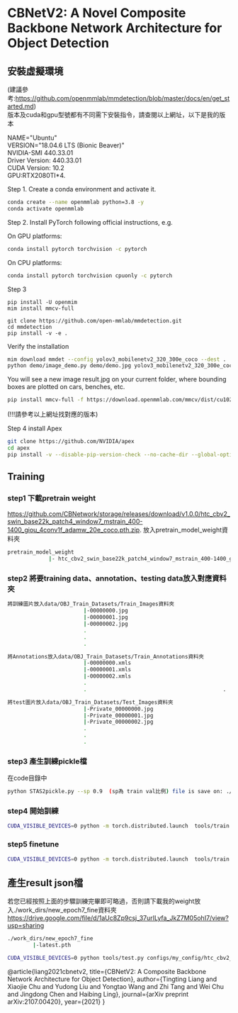 # CBNetV2: A Novel Composite Backbone Network Architecture for Object Detection

## 安裝虛擬環境  
(建議參考:https://github.com/openmmlab/mmdetection/blob/master/docs/en/get_started.md)  
版本及cuda和gpu型號都有不同需下安裝指令，請查閱以上網址，以下是我的版本

NAME="Ubuntu"  
VERSION="18.04.6 LTS (Bionic Beaver)"  
NVIDIA-SMI 440.33.01  
Driver Version: 440.33.01  
CUDA Version: 10.2  
GPU:RTX2080TI*4. 


Step 1. Create a conda environment and activate it.
```sh
conda create --name openmmlab python=3.8 -y
conda activate openmmlab
```

Step 2. Install PyTorch following official instructions, e.g.

On GPU platforms:

```sh
conda install pytorch torchvision -c pytorch
```
On CPU platforms:
```sh
conda install pytorch torchvision cpuonly -c pytorch
```
Step 3
```
pip install -U openmim
mim install mmcv-full

git clone https://github.com/open-mmlab/mmdetection.git
cd mmdetection
pip install -v -e .
```

Verify the installation
```sh
mim download mmdet --config yolov3_mobilenetv2_320_300e_coco --dest .
python demo/image_demo.py demo/demo.jpg yolov3_mobilenetv2_320_300e_coco.py yolov3_mobilenetv2_320_300e_coco_20210719_215349-d18dff72.pth --device cpu --out-file result.jpg
```
You will see a new image result.jpg on your current folder, where bounding boxes are plotted on cars, benches, etc.
```sh
pip install mmcv-full -f https://download.openmmlab.com/mmcv/dist/cu102/torch1.10/index.html
```
(!!!請參考以上網址找對應的版本)

Step 4 install Apex
```sh
git clone https://github.com/NVIDIA/apex
cd apex
pip install -v --disable-pip-version-check --no-cache-dir --global-option="--cpp_ext" --global-option="--cuda_ext" ./
```



## Training

### step1 下載pretrain weight
https://github.com/CBNetwork/storage/releases/download/v1.0.0/htc_cbv2_swin_base22k_patch4_window7_mstrain_400-1400_giou_4conv1f_adamw_20e_coco.pth.zip. 
放入pretrain_model_weight資料夾
```sh
pretrain_model_weight
             |- htc_cbv2_swin_base22k_patch4_window7_mstrain_400-1400_giou_4conv1f_adamw_20e_coco.pth
```

### step2 將要training data、annotation、testing data放入對應資料夾

```sh
將訓練圖片放入data/OBJ_Train_Datasets/Train_Images資料夾
						|-00000000.jpg
						|-00000001.jpg
						|-00000002.jpg
						.
						.
						.

將Annotations放入data/OBJ_Train_Datasets/Train_Annotations資料夾
						|-00000000.xmls
						|-00000001.xmls
						|-00000002.xmls
						.
						.											.

將test圖片放入data/OBJ_Train_Datasets/Test_Images資料夾
						|-Private_00000000.jpg
						|-Private_00000001.jpg
						|-Private_00000002.jpg
						.
						.
						.
```
### step3 產生訓練pickle檔
在code目錄中
```sh
python STAS2pickle.py --sp 0.9  (sp為 train val比例) file is save on: ./data/OBJ_Train_Datasets/pkl
```
### step4 開始訓練
```sh
CUDA_VISIBLE_DEVICES=0 python -m torch.distributed.launch  tools/train.py configs/my_config/htc_cbv2_swin_base_patch4_window7_mstrain_400-1400_adamw_20e_coco_base.py --seed 12060911 --gpus 1 --deterministic   --work-dir ./work_dirs/new_epoch7
```

### step5 finetune
```sh
CUDA_VISIBLE_DEVICES=0 python -m torch.distributed.launch  tools/train.py configs/my_config/htc_cbv2_swin_base_patch4_window7_mstrain_400-1400_adamw_20e_coco_finetune.py --seed 12060911 --gpus 1 --deterministic   --work-dir ./work_dirs/new_epoch7_fine
```


## 產生result json檔


若您已經按照上面的步驟訓練完畢即可略過，否則請下載我的weight放入./work_dirs/new_epoch7_fine資料夾
https://drive.google.com/file/d/1aUc8Zp9csj_37urILyfa_JkZ7M05ohI7/view?usp=sharing
```sh
./work_dirs/new_epoch7_fine								
		|-latest.pth									
```

```sh
CUDA_VISIBLE_DEVICES=0 python tools/test.py configs/my_config/htc_cbv2_swin_base_patch4_window7_mstrain_400-1400_adamw_20e_coco_finetune.py work_dirs/new_epoch7_fine/latest.pth --output_json_path.json (--out 可以指定result的位置)
```



@article{liang2021cbnetv2,
  title={CBNetV2: A Composite Backbone Network Architecture for Object Detection}, 
  author={Tingting Liang and Xiaojie Chu and Yudong Liu and Yongtao Wang and Zhi Tang and Wei Chu and Jingdong Chen and Haibing Ling},
  journal={arXiv preprint arXiv:2107.00420},
  year={2021}
}











